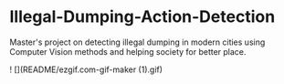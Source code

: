 # Illegal-Dumping-Action-Detection
Master's project on detecting illegal dumping in modern cities using Computer Vision methods and helping society for better place.

! [](README/ezgif.com-gif-maker (1).gif)
